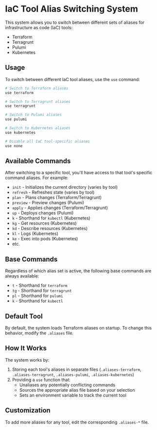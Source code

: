 # IaC Tool Alias Switching System

This system allows you to switch between different sets of aliases for infrastructure as code (IaC) tools:

- Terraform
- Terragrunt
- Pulumi
- Kubernetes

## Usage

To switch between different IaC tool aliases, use the `use` command:

```bash
# Switch to Terraform aliases
use terraform

# Switch to Terragrunt aliases
use terragrunt

# Switch to Pulumi aliases
use pulumi

# Switch to Kubernetes aliases
use kubernetes

# Disable all IaC tool-specific aliases
use none
```

## Available Commands

After switching to a specific tool, you'll have access to that tool's specific command aliases. For example:

- `init` - Initializes the current directory (varies by tool)  
- `refresh` - Refreshes state (varies by tool)
- `plan` - Plans changes (Terraform/Terragrunt)
- `preview` - Preview changes (Pulumi)
- `apply` - Applies changes (Terraform/Terragrunt)
- `up` - Deploys changes (Pulumi)
- `k` - Shorthand for `kubectl` (Kubernetes)
- `kg` - Get resources (Kubernetes)
- `kd` - Describe resources (Kubernetes)
- `kl` - Logs (Kubernetes)
- `ke` - Exec into pods (Kubernetes)
- etc.

## Base Commands

Regardless of which alias set is active, the following base commands are always available:

- `t` - Shorthand for `terraform`
- `tg` - Shorthand for `terragrunt`
- `pl` - Shorthand for `pulumi`
- `k` - Shorthand for `kubectl`

## Default Tool

By default, the system loads Terraform aliases on startup. To change this behavior, modify the `.aliases` file.

## How It Works

The system works by:

1. Storing each tool's aliases in separate files (`.aliases-terraform`, `.aliases-terragrunt`, `.aliases-pulumi`, `.aliases-kubernetes`)
2. Providing a `use` function that:
   - Unaliases any potentially conflicting commands
   - Sources the appropriate alias file based on your selection
   - Sets an environment variable to track the current tool

## Customization

To add more aliases for any tool, edit the corresponding `.aliases-*` file. 